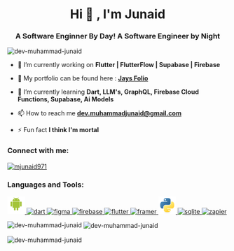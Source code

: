 <h1 align="center">Hi 🤙 , I'm Junaid</h1>
<h3 align="center">A Software Enginner By Day! A Software Engineer by Night</h3>

<p align="left"> <img src="https://komarev.com/ghpvc/?username=dev-muhammad-junaid&label=Profile%20views&color=0e75b6&style=flat" alt="dev-muhammad-junaid" /> </p>

- 🔭 I’m currently working on **Flutter | FlutterFlow | Supabase | Firebase**

- 😬 My portfolio can be found here : <a href="https://jaysfolio.flutterflow.app/">**Jays Folio** </a>

- 🌱 I’m currently learning **Dart, LLM's, GraphQL, Firebase Cloud Functions, Supabase, Ai Models**

- 📫 How to reach me **dev.muhammadjunaid@gmail.com**

- ⚡ Fun fact **I think I'm mortal**

<h3 align="left">Connect with me:</h3>
<p align="left">
<a href="https://linkedin.com/in/mjunaid971" target="blank"><img align="center" src="https://raw.githubusercontent.com/rahuldkjain/github-profile-readme-generator/master/src/images/icons/Social/linked-in-alt.svg" alt="mjunaid971" height="30" width="40" /></a>
</p>

<h3 align="left">Languages and Tools:</h3>
<p align="left"> <a href="https://developer.android.com" target="_blank" rel="noreferrer"> <img src="https://raw.githubusercontent.com/devicons/devicon/master/icons/android/android-original-wordmark.svg" alt="android" width="40" height="40"/> </a> <a href="https://dart.dev" target="_blank" rel="noreferrer"> <img src="https://www.vectorlogo.zone/logos/dartlang/dartlang-icon.svg" alt="dart" width="40" height="40"/> </a> <a href="https://www.figma.com/" target="_blank" rel="noreferrer"> <img src="https://www.vectorlogo.zone/logos/figma/figma-icon.svg" alt="figma" width="40" height="40"/> </a> <a href="https://firebase.google.com/" target="_blank" rel="noreferrer"> <img src="https://www.vectorlogo.zone/logos/firebase/firebase-icon.svg" alt="firebase" width="40" height="40"/> </a> <a href="https://flutter.dev" target="_blank" rel="noreferrer"> <img src="https://www.vectorlogo.zone/logos/flutterio/flutterio-icon.svg" alt="flutter" width="40" height="40"/> </a> <a href="https://www.framer.com/" target="_blank" rel="noreferrer"> <img src="https://www.vectorlogo.zone/logos/framer/framer-icon.svg" alt="framer" width="40" height="40"/> </a> <a href="https://www.python.org" target="_blank" rel="noreferrer"> <img src="https://raw.githubusercontent.com/devicons/devicon/master/icons/python/python-original.svg" alt="python" width="40" height="40"/> </a> <a href="https://www.sqlite.org/" target="_blank" rel="noreferrer"> <img src="https://www.vectorlogo.zone/logos/sqlite/sqlite-icon.svg" alt="sqlite" width="40" height="40"/> </a> <a href="https://zapier.com" target="_blank" rel="noreferrer"> <img src="https://www.vectorlogo.zone/logos/zapier/zapier-icon.svg" alt="zapier" width="40" height="40"/> </a> </p>

<p><img align="left" src="https://github-readme-stats.vercel.app/api/top-langs?username=dev-muhammad-junaid&show_icons=true&locale=en&layout=compact" alt="dev-muhammad-junaid" /></p>

<p>&nbsp;<img align="center" src="https://github-readme-stats.vercel.app/api?username=dev-muhammad-junaid&show_icons=true&locale=en" alt="dev-muhammad-junaid" /></p>

<p><img align="center" src="https://github-readme-streak-stats.herokuapp.com/?user=dev-muhammad-junaid&" alt="dev-muhammad-junaid" /></p>
